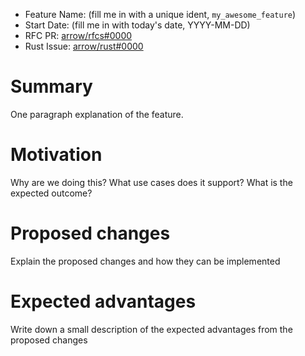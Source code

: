 - Feature Name: (fill me in with a unique ident, `my_awesome_feature`)
- Start Date: (fill me in with today's date, YYYY-MM-DD)
- RFC PR: [arrow/rfcs#0000](https://github.com/apache/arrow/pull/0000)
- Rust Issue: [arrow/rust#0000](https://github.com/apache/arrow/issues/0000)

# Summary
[summary]: #summary

One paragraph explanation of the feature.

# Motivation
[motivation]: #motivation

Why are we doing this? 
What use cases does it support?
What is the expected outcome?

# Proposed changes
[proposed-changes]: #proposed-changes

Explain the proposed changes and how they can be implemented

# Expected advantages
[expected advantages]: #expected-advantages

Write down a small description of the expected advantages from the proposed
changes